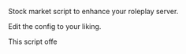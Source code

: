 Stock market script to enhance your roleplay server. 

Edit the config to your liking.

This script offe